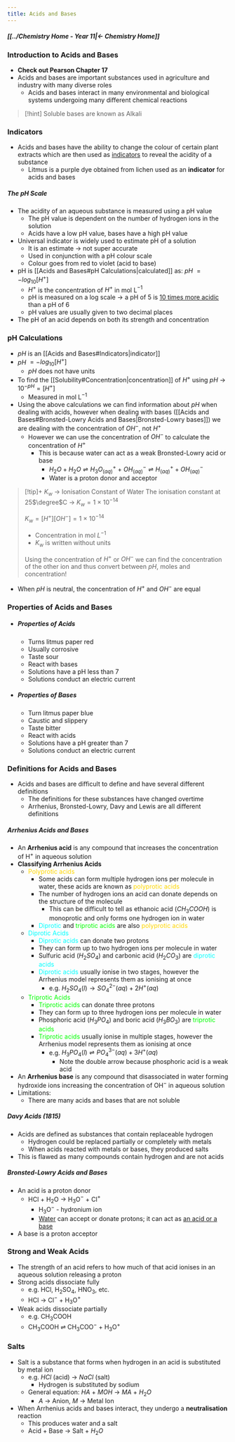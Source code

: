 ```yaml
---
title: Acids and Bases
---
```


##### [[../Chemistry Home - Year 11|← Chemistry Home]]

### Introduction to Acids and Bases
- **Check out Pearson Chapter 17**
- Acids and bases are important substances used in agriculture and industry with many diverse roles
	- Acids and bases interact in many environmental and biological systems undergoing many different chemical reactions

> [!hint] Soluble bases are known as Alkali

### Indicators
- Acids and bases have the ability to change the colour of certain plant extracts which are then used as <u>indicators</u> to reveal the acidity of a substance
	- Litmus is a purple dye obtained from lichen used as an **indicator** for acids and bases

##### The pH Scale
- The acidity of an aqueous substance is measured using a pH value
	- The pH value is dependent on the number of hydrogen ions in the solution
	- Acids have a low pH value, bases have a high pH value
- Universal indicator is widely used to estimate pH of a solution
	- It is an estimate → not super accurate
	- Used in conjunction with a pH colour scale
	- Colour goes from red to violet (acid to base)
- pH is [[Acids and Bases#pH Calculations|calculated]] as: $pH$ $= -log_{10}[H^+]$
	- $H^+$ is the concentration of $H^+$ in mol L$^{-1}$
	- pH is measured on a log scale → a pH of 5 is <u>10 times more acidic</u> than a pH of 6
	- pH values are usually given to two decimal places
- The pH of an acid depends on both its strength and concentration

### pH Calculations
- $pH$ is an [[Acids and Bases#Indicators|indicator]]
- $pH$ $= -log_{10}[H^+]$
	- $pH$ does not have units
- To find the [[Solubility#Concentration|concentration]] of $H^+$ using $pH$ → $10^{-pH} = [H^+]$
	- Measured in mol L$^{-1}$
- Using the above calculations we can find information about $pH$ when dealing with acids, however when dealing with bases ([[Acids and Bases#Bronsted-Lowry Acids and Bases|Bronsted-Lowry bases]]) we are dealing with the concentration of $OH^-$, not $H^+$
	- However we can use the concentration of $OH^-$ to calculate the concentration of $H^+$
		- This is because water can act as a weak Bronsted-Lowry acid or base
			- $H_2O + H_2O \rightleftharpoons H_3O^+_{(aq)}\ +\ OH^-_{(aq)} \rightleftharpoons H^+_{(aq)} + OH^-_{(aq)}$
			- Water is a proton donor and acceptor

>[!tip]+ $K_w$ → Ionisation Constant of Water
>The ionisation constant at 25$\degree$C → $K_w = 1\ ×\ 10^{-14}$
>
>$K_w = [H^+][OH^-] = 1\ ×\ 10^{-14}$
>- Concentration in mol $L^{-1}$
>- $K_w$ is written without units
>
>Using the concentration of $H^+$ or $OH^-$ we can find the concentration of the other ion and thus convert between $pH$, moles and concentration!

- When $pH$ is neutral, the concentration of $H^+$ and $OH^-$ are equal

### Properties of Acids and Bases
- ##### Properties of Acids
	- Turns litmus paper red
	- Usually corrosive
	- Taste sour
	- React with bases
	- Solutions have a pH less than 7
	- Solutions conduct an electric current
- ##### Properties of Bases
	- Turn litmus paper blue
	- Caustic and slippery
	- Taste bitter
	- React with acids
	- Solutions have a pH greater than 7
	- Solutions conduct an electric current

### Definitions for Acids and Bases
- Acids and bases are difficult to define and have several different definitions
	- The definitions for these substances have changed overtime
	- Arrhenius, Bronsted-Lowry, Davy and Lewis are all different definitions

##### Arrhenius Acids and Bases
- An **Arrhenius acid** is any compound that increases the concentration of H$^+$ in aqueous solution
- **Classifying Arrhenius Acids**
	- <span style="color:gold;">Polyprotic acids</span>
		- Some acids can form multiple hydrogen ions per molecule in water, these acids are known as <span style="color:gold;">polyprotic acids</span>
		- The number of hydrogen ions an acid can donate depends on the structure of the molecule
			- This can be difficult to tell as ethanoic acid ($CH_3COOH$) is monoprotic and only forms one hydrogen ion in water
		- <span style="color:aqua;">Diprotic</span> and <span style="color:lime;">triprotic acids</span> are also <span style="color:gold;">polyprotic acids</span>
	- <span style="color:aqua;">Diprotic Acids</span>
		- <span style="color:aqua;">Diprotic acids</span> can donate two protons
		- They can form up to two hydrogen ions per molecule in water
		- Sulfuric acid ($H_2SO_4$) and carbonic acid ($H_2CO_3$) are <span style="color:aqua;">diprotic acids</span>
		- <span style="color:aqua;">Diprotic acids</span> usually ionise in two stages, however the Arrhenius model represents them as ionising at once
			- e.g. $H_2SO_4 (l) → SO_4^{2-} (aq) + 2H^+ (aq)$
	- <span style="color:lime;">Triprotic Acids</span>
		- <span style="color:lime;">Triprotic acids</span> can donate three protons
		- They can form up to three hydrogen ions per molecule in water
		- Phosphoric acid ($H_3PO_4$) and boric acid ($H_3BO_3$) are <span style="color:lime;">triprotic acids</span>
		- <span style="color:lime;">Triprotic acids</span> usually ionise in multiple stages, however the Arrhenius model represents them as ionising at once
			- e.g. $H_3PO_4 (l) \rightleftharpoons PO_4^{3-} (aq) + 3H^+ (aq)$
				- Note the double arrow because phosphoric acid is a weak acid
- An **Arrhenius base** is any compound that disassociated in water forming  hydroxide ions increasing the concentration of OH$^-$ in aqueous solution
- Limitations:
	- There are many acids and bases that are not soluble

##### Davy Acids (1815)
- Acids are defined as substances that contain replaceable hydrogen
	- Hydrogen could be replaced partially or completely with metals
	- When acids reacted with metals or bases, they produced salts
- This is flawed as many compounds contain hydrogen and are not acids

##### Bronsted-Lowry Acids and Bases
- An acid is a proton donor
	- HCl + H$_2$O → H$_3$O$^-$ + Cl$^+$
		- H$_3$O$^-$ - hydronium ion
		- <u>Water</u> can accept or donate protons; it can act as <u>an acid or a base</u>
- A base is a proton acceptor

### Strong and Weak Acids
- The strength of an acid refers to how much of that acid ionises in an aqueous solution releasing a proton
- Strong acids dissociate fully
	- e.g. HCl, H$_2$SO$_4$, HNO$_3$, etc.
	- HCl → Cl$^-$ + H$_3$O$^+$
- Weak acids dissociate partially
	- e.g. CH$_3$COOH
	- CH$_3$COOH $\rightleftharpoons$ CH$_3$COO$^-$ + H$_3$O$^+$

### Salts
- Salt is a substance that forms when hydrogen in an acid is substituted by metal ion
	- e.g. $HCl$ (acid) → $NaCl$ (salt)
		- Hydrogen is substituted by sodium
	- General equation: $H$*A* + *M*$OH$ → *MA* + $H_2O$
		- *A* → Anion, *M* → Metal Ion
- When Arrhenius acids and bases interact, they undergo a **neutralisation** reaction
	- This produces water and a salt
	- Acid + Base → Salt + $H_2O$

